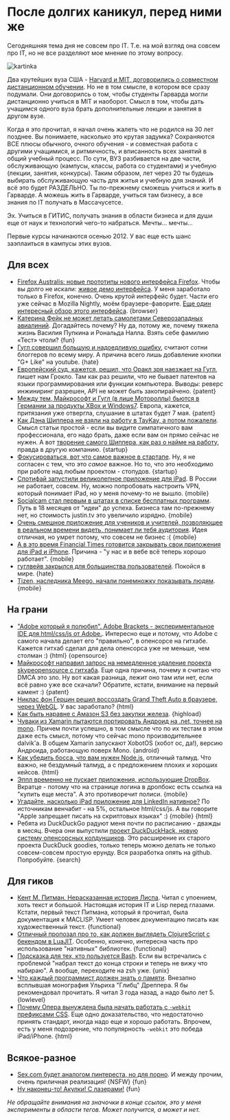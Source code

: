 # После долгих каникул, перед ними же

Сегодняшняя тема дня не совсем про IT. Т.е. на мой взгляд она совсем про IT, но не все разделяют мое мнение по этому вопросу.

![kartinka](http://addmeto.cc/images/posts/study.jpg)

Два крутейших вуза США -  [Harvard и MIT, договорились о совместном дистанционном обучении](http://web.mit.edu/press/2012/mit-harvard-edx-announcement.html). Но не в том смысле, в котором все сразу подумали. Они договорилсь о том, чтобы студенты Гарварда могли дистанционно учиться в MIT и наоборот. Смысл в том, чтобы дать учащимся одного вуза брать дополнительные лекции и занятия в другом вузе.

Когда я это прочитал, я начал очень жалеть что не родился на 30 лет позднее. Вы понимаете, насколько это крутая задумка? Сохраняются ВСЕ плюсы обычного, очного обучения - и совместная работа с другими учащимися, и ритмичность, и вписанность всех занятий в общий учебный процесс. По сути, ВУЗ разбивается на две части, обслуживающую (кампусы, классы, работа со студентами) и учебную (лекции, занятия, конкурсы). Таким образом, лет через 20 ты будешь выбирать обслуживающую часть для житья и учебную для знаний. И всё это будет РАЗДЕЛЬНО. Ты по-прежнему сможешь учиться и жить в Гарварде. А можешь жить в Гарварде, учиться там бизнесу, а все знания по IT получать в Массачусетсе.

Эх. Учиться в ГИТИС, получать знания в области бизнеса и для души еще от наук и технологий чего-то набраться. Мечты... мечты...

Первые курсы начинаются осенью 2012. У вас еще есть шанс заэплаиться в кампусы этих вузов.

## Для всех
* [Firefox Australis: новые прототипы нового интерфейса Firefox](http://www.extremetech.com/computing/128161-firefox-australis-one-browser-interface-to-rule-them-all). Чтобы вы долго не искали: [живое демо интерфейса](http://people.mozilla.com/~shorlander/files/australis-designSpecs/australis-designSpecs-osx-mainWindow.html). У меня заработало только в Firefox, конечно. Очень крутой интерфейс будет. Части его уже сейчас в Mozilla Nightly, моём браузере-фаворите. [Еще один интересный обзор этого интерфейса](http://www.webmonkey.com/2012/05/new-firefox-design-will-offer-uniform-look-across-desktop-and-mobile/). {browser}
* [Катерина Фейк не может летать самолетами Северозападных авиалиний](http://caterina.net/archive/001011.html). Догадайтесь почему? Ну да, потому же, почему тяжела жизнь Василия Пупкина и Рональда Налла. Взять себе фамилию «Тест» чтоли? {fun}
* [Гугл совершил большую и надоедливую ошибку](http://wilwheaton.typepad.com/wwdnbackup/2012/05/google-is-making-a-huge-and-annoying-mistake.html), считают сотни блоггеров по всему миру. А причина всего лишь добавление кнопки "G+ Like" на youtube. {hate}
* [Европейский суд, кажется, решил, что Оракл зря наезжает на Гугл](http://www.groklaw.net/article.php?story=20120502083035371), пишет нам Грокло. Там как раз решили, что не бывает патентов на языки программирования или функции компьютера. Выводы: реверс инжиниринг разрешен, API не может быть закопирайчено. {patent}
* [Между тем, Майкрософт и Гугл (в лице Мотороллы) бьются в Германии за продукты XBox и Windows7](http://www.bbc.com/news/technology-17924190). Европа, кажется, притязания уже отвергла, слушание в штатах будет 7 мая. {patent}
* [Как Дэна Шиппера не взяли на работу в TayKay, а потом пожалели](http://www.quintenfarmer.com/2012/05/02/we-rejected-dan-shipper-and-what-i-learned-about-hiring/). Смысл статьи простой - если вы видите симпатичного вам профессионала, его надо брать, даже если вам он прямо сейчас не нужен. А вот [творение самого Шиппера, как раз о найме на работу](http://danshipper.com/124690091), правда в другую компанию. {startup}
* [Фокусироваться, вот что самое важное в стартапе](http://ezliu.com/focus/). Ну, я не согласен с тем, что это *самое* важное. Но то, что это необходимо при работе над любым проектом - стопудов. {startup}
* [Спотифай запустили великолепное приложение для iPad](http://www.spotify.com/us/ipad/). В России не работает, совсем. Ну, можно попробовать настроить VPN, который понимает iPad, но у меня почему-то не вышло. {mobile}
* [Socialcam стал первым в штатах в списке бесплатных программ](http://justinkan.com/socialcam-1). Путь в 18 месяцев от "идеи" до успеха. Бизнеса там по-прежнему нет, но стоимость justin.tv это увеличило изрядно. {mobile}
* [Очень смешное приложение для учеников и учителей, позволяющее в реальном времени видеть, понимает ли тебя аудитория](http://understoodit.com/). Идея отличная, но умрет потому, что совсем не бизнес :( {mobile}
* [А в это время Financial Times готовится закрывать свои приложения для iPad и iPhone](http://paidcontent.org/2012/05/01/web-journey-complete-ft-switching-off-ios-app/). Причина - "у нас и в вебе всё теперь хорошо работает". {mobile}
* [гуглвейв закрылся для большинства пользователей](http://www.v3.co.uk/v3-uk/news/2171699/google-wave-shuts-majority-web-users). Покойся в мире. {hate}
* [Tizen, наследника Meego, начали понемножку показывать людям](http://www.engadget.com/2012/05/01/tizen-1-0-larkspur-sdk-and-source-arrive/). {mobile}


## На грани
* ["Adobe который я полюбил". Adobe Brackets - экспериментальное IDE для html/css/js от Adobe.](https://github.com/adobe/brackets). Интересно еще и потому, что Adobe с самого начала делает его "правильно", в опенсорсе на гитхабе. Кажется гитхаб сделал для дела опенсорса уже не меньше, чем столман :) {html} {opensource}
* [Майкрософт направил запрос на немедленное удаление проекта skypeopensource с гитхаба](https://github.com/github/dmca/commit/db9b442f0ac68512d0ca83fe7b25a7f9bf766e63). Еще одна причина, почему я считаю что DMCA это зло. Ну вот какая разница, лежит оно там или нет, если всё равно уже все скачали? Обратите, кстати, внимание на первый камент :) {patent}
* [Никлас фон Герцин решил воссоздать Grand Theft Auto в браузере, через WebGL](http://experiments.hertzen.com/webgl-gta/). У вас заработало? {html}
* [Как быть наравне с Амазон S3 без закупки железа](http://blog.adamsmith.cc/2012/04/how-to-compete-with-amazon-s3-without-buying-hardware.html). {highload}
* [Чуваки из Xamarin пытаются портировать Андроид на .net, точнее на mono](http://blog.xamarin.com/2012/05/01/android-in-c-sharp/). Причем почти успешно, в том смысле что по их тестам в этом даже есть смысл, потому что сейчас mono производительнее dalvik'а. В общем Xamarin запускают XobotOS (хобот ос, да!), версию Андроида, работающую поверх Mono. {android}
* [Как убедить босса, что вам нужен Node.js](http://nodeguide.com/convincing_the_boss.html), отличный талмуд. Что важно, не бездумный талмуд, а с предложением плохих и хороших кейсов. {html}
* [Эппл временно не пускает приложения, использующие DropBox](http://forums.dropbox.com/topic.php?id=59350). Вкратце - потому что на странице логина в дропбокс есть ссылка на "купить еще места". А это противоречит полиси. {mobile}
* [Угадайте, насколько iPad приложение для LinkedIn нативное?](http://venturebeat.com/2012/05/02/linkedin-ipad-app-engineering/#s:1-linkedin-ipad) По источникам венчабит - на 5%, остальное html/css/js. А вы говорите "Apple запрещает писать на скриптовых языках" :) {mobile} {html}
* Ребята из DuckDuckGo радуют меня почти по расписанию - дважды в месяц. Вчера они выпустили [проект DuckDuckHack, новую систему опенсорсных колдунщиков](http://duckduckhack.com/). Это расширение их старого проекта DuckDuck goodies, только теперь можно делать не только совсем-совсем простую ерунду. Вся разработка опять на github. Попробуйте. {search}


## Для гиков
* [Кент М. Питман. Нерасказанная история Лиспа](http://www.nhplace.com/kent/Papers/cl-untold-story.html). Читал с упоением, хоть текст и большой. Настоящая история IT и Lisp перед глазами. Кстати, первый текст Питмана, который я прочитал, была документация к MACLISP. Умеет человек документацию писать как художественный текст. {functional}
* [Отличный пропозал про то, как должен выглядеть ClojureScript с бекендом в LuaJIT](http://raphamiard.posterous.com/gsoc-2012-pluggable-backend-infrastructure-an). Особенно, конечно, интересна часть про использование "нативных" библиотек. {functional}
* [Подсказка для тех, кто пользуется Bash](http://jonisalonen.com/2012/your-bash-prompt-needs-this/). Если вы встречались с проблемой "набрал текст до конца строки и теперь не вижу что набираю". А вообще, переходите на zsh уже. {unix}
* [Что каждый программист должен знать о памяти](http://lwn.net/Articles/250967/). Внезапно всплывшая монография Ульриха "Глибц" Дреппера. Я бы рекомендовал прочитать. Я читал 3 года назад, а надо было лет 5. {lowlevel}
* [Почему Опера вынуждена была начать работать с `-webkit` префиксами CSS](http://kevinjohngallagher.com/articles/opera-fat-lady-singing-prefixes/). Еще одно доказательство, что недостаточно принять стандарт, иногда надо еще и хорошо работать. Впрочем, есть у меня подозрение, что популярность `-webkit` это победа iPad/iPhone. {html}

## Всякое-разное
* [Sex.com будет аналогом пинтереста, но для порно](http://techcrunch.com/2012/05/02/sex-com-introduces-a-pinterest-for-porn/). И между прочим, очень приличная реализация! {NSFW} {fun}
* [Ну наконец-то! Акулки! С лазерами!](http://www.wired.com/gadgetlab/2012/05/wicked-lasers-shark/) {fun}

*Не обращайте внимания на значочки в конце ссылок, это у меня эксперименты в области тегов. Может получится, а может и нет.*
